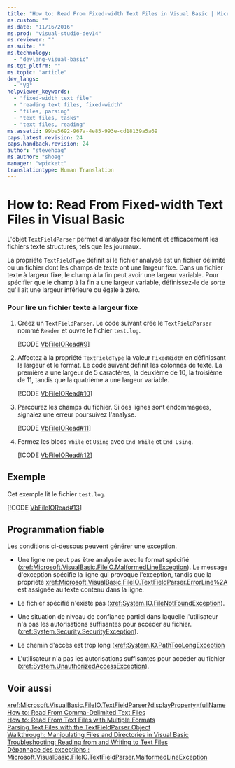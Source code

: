 ```yaml
---
title: "How to: Read From Fixed-width Text Files in Visual Basic | Microsoft Docs"
ms.custom: ""
ms.date: "11/16/2016"
ms.prod: "visual-studio-dev14"
ms.reviewer: ""
ms.suite: ""
ms.technology: 
  - "devlang-visual-basic"
ms.tgt_pltfrm: ""
ms.topic: "article"
dev_langs: 
  - "VB"
helpviewer_keywords: 
  - "fixed-width text file"
  - "reading text files, fixed-width"
  - "files, parsing"
  - "text files, tasks"
  - "text files, reading"
ms.assetid: 99be5692-967a-4e85-993e-cd18139a5a69
caps.latest.revision: 24
caps.handback.revision: 24
author: "stevehoag"
ms.author: "shoag"
manager: "wpickett"
translationtype: Human Translation
---
```

# How to: Read From Fixed-width Text Files in Visual Basic
L'objet `TextFieldParser` permet d'analyser facilement et efficacement les fichiers texte structurés, tels que les journaux.  
  
 La propriété `TextFieldType` définit si le fichier analysé est un fichier délimité ou un fichier dont les champs de texte ont une largeur fixe.  Dans un fichier texte à largeur fixe, le champ à la fin peut avoir une largeur variable.  Pour spécifier que le champ à la fin a une largeur variable, définissez\-le de sorte qu'il ait une largeur inférieure ou égale à zéro.  
  
### Pour lire un fichier texte à largeur fixe  
  
1.  Créez un `TextFieldParser`.  Le code suivant crée le `TextFieldParser` nommé `Reader` et ouvre le fichier `test.log`.  
  
     [!CODE [VbFileIORead#9](../CodeSnippet/VS_Snippets_VBCSharp/VbFileIORead#9)]  
  
2.  Affectez à la propriété `TextFieldType` la valeur `FixedWidth` en définissant la largeur et le format.  Le code suivant définit les colonnes de texte. La première a une largeur de 5 caractères, la deuxième de 10, la troisième de 11, tandis que la quatrième a une largeur variable.  
  
     [!CODE [VbFileIORead#10](../CodeSnippet/VS_Snippets_VBCSharp/VbFileIORead#10)]  
  
3.  Parcourez les champs du fichier.  Si des lignes sont endommagées, signalez une erreur poursuivez l'analyse.  
  
     [!CODE [VbFileIORead#11](../CodeSnippet/VS_Snippets_VBCSharp/VbFileIORead#11)]  
  
4.  Fermez les blocs `While` et `Using` avec `End While` et `End Using`.  
  
     [!CODE [VbFileIORead#12](../CodeSnippet/VS_Snippets_VBCSharp/VbFileIORead#12)]  
  
## Exemple  
 Cet exemple lit le fichier `test.log`.  
  
 [!CODE [VbFileIORead#13](../CodeSnippet/VS_Snippets_VBCSharp/VbFileIORead#13)]  
  
## Programmation fiable  
 Les conditions ci\-dessous peuvent générer une exception.  
  
-   Une ligne ne peut pas être analysée avec le format spécifié \(<xref:Microsoft.VisualBasic.FileIO.MalformedLineException>\).  Le message d'exception spécifie la ligne qui provoque l'exception, tandis que la propriété <xref:Microsoft.VisualBasic.FileIO.TextFieldParser.ErrorLine%2A> est assignée au texte contenu dans la ligne.  
  
-   Le fichier spécifié n'existe pas \(<xref:System.IO.FileNotFoundException>\).  
  
-   Une situation de niveau de confiance partiel dans laquelle l'utilisateur n'a pas les autorisations suffisantes pour accéder au fichier.  \(<xref:System.Security.SecurityException>\).  
  
-   Le chemin d'accès est trop long \(<xref:System.IO.PathTooLongException>  
  
-   L'utilisateur n'a pas les autorisations suffisantes pour accéder au fichier \(<xref:System.UnauthorizedAccessException>\).  
  
## Voir aussi  
 <xref:Microsoft.VisualBasic.FileIO.TextFieldParser?displayProperty=fullName>   
 [How to: Read From Comma\-Delimited Text Files](../../../../visual-basic/developing-apps/programming/drives-directories-files/how-to-read-from-comma-delimited-text-files.md)   
 [How to: Read From Text Files with Multiple Formats](../../../../visual-basic/developing-apps/programming/drives-directories-files/how-to-read-from-text-files-with-multiple-formats.md)   
 [Parsing Text Files with the TextFieldParser Object](../../../../visual-basic/developing-apps/programming/drives-directories-files/parsing-text-files-with-the-textfieldparser-object.md)   
 [Walkthrough: Manipulating Files and Directories in Visual Basic](../../../../visual-basic/developing-apps/programming/drives-directories-files/walkthrough-manipulating-files-and-directories.md)   
 [Troubleshooting: Reading from and Writing to Text Files](../../../../visual-basic/developing-apps/programming/drives-directories-files/troubleshooting-reading-from-and-writing-to-text-files.md)   
 [Dépannage des exceptions : Microsoft.VisualBasic.FileIO.TextFieldParser.MalformedLineException](../Topic/Troubleshooting%20Exceptions:%20Microsoft.VisualBasic.FileIO.TextFieldParser.MalformedLineException.md)